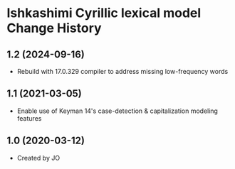 Ishkashimi Cyrillic lexical model Change History
====================

1.2 (2024-09-16)
----------------
* Rebuild with 17.0.329 compiler to address missing low-frequency words

1.1 (2021-03-05)
----------------
* Enable use of Keyman 14's case-detection & capitalization modeling features

1.0 (2020-03-12)
----------------
* Created by JO
